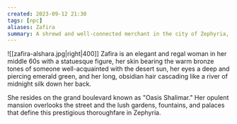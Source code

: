 ```yaml
---
created: 2023-09-12 21:30
tags: [npc]
aliases: Zafira
summary: A shrewd and well-connected merchant in the city of Zephyria, with a passion for unearthing rare artifacts and a penchant for taking promising adventurers under her wing
---
```

![[zafira-alshara.jpg|right|400]]
Zafira is an elegant and regal woman in her middle 60s with a statuesque figure, her skin bearing the warm bronze tones of someone well-acquainted with the desert sun, her eyes a deep and piercing emerald green, and her long, obsidian hair cascading like a river of midnight silk down her back.

She resides on the grand boulevard known as "Oasis Shalimar." Her opulent mansion overlooks the street and the lush gardens, fountains, and palaces that define this prestigious thoroughfare in Zephyria.
